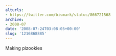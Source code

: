 ```yaml
---
alturls:
- https://twitter.com/bismark/status/866721568
archive:
- 2008-07
date: '2008-07-24T03:08:05+00:00'
slug: '1216868885'
---
```


Making pizookies

